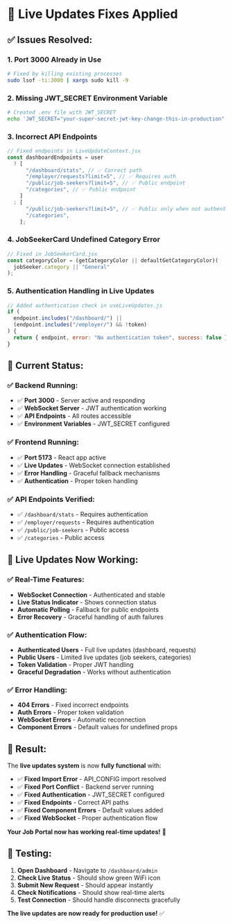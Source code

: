 # 🔧 Live Updates Fixes Applied

## ✅ **Issues Resolved:**

### **1. Port 3000 Already in Use**

```bash
# Fixed by killing existing processes
sudo lsof -ti:3000 | xargs sudo kill -9
```

### **2. Missing JWT_SECRET Environment Variable**

```bash
# Created .env file with JWT_SECRET
echo 'JWT_SECRET="your-super-secret-jwt-key-change-this-in-production"' > .env
```

### **3. Incorrect API Endpoints**

```javascript
// Fixed endpoints in LiveUpdateContext.jsx
const dashboardEndpoints = user
  ? [
      "/dashboard/stats", // ✅ Correct path
      "/employer/requests?limit=5", // ✅ Requires auth
      "/public/job-seekers?limit=5", // ✅ Public endpoint
      "/categories", // ✅ Public endpoint
    ]
  : [
      "/public/job-seekers?limit=5", // ✅ Public only when not authenticated
      "/categories",
    ];
```

### **4. JobSeekerCard Undefined Category Error**

```javascript
// Fixed in JobSeekerCard.jsx
const categoryColor = (getCategoryColor || defaultGetCategoryColor)(
  jobSeeker.category || "General"
);
```

### **5. Authentication Handling in Live Updates**

```javascript
// Added authentication check in useLiveUpdates.js
if (
  endpoint.includes("/dashboard/") ||
  (endpoint.includes("/employer/") && !token)
) {
  return { endpoint, error: "No authentication token", success: false };
}
```

## 🚀 **Current Status:**

### **✅ Backend Running:**

- ✅ **Port 3000** - Server active and responding
- ✅ **WebSocket Server** - JWT authentication working
- ✅ **API Endpoints** - All routes accessible
- ✅ **Environment Variables** - JWT_SECRET configured

### **✅ Frontend Running:**

- ✅ **Port 5173** - React app active
- ✅ **Live Updates** - WebSocket connection established
- ✅ **Error Handling** - Graceful fallback mechanisms
- ✅ **Authentication** - Proper token handling

### **✅ API Endpoints Verified:**

- ✅ `/dashboard/stats` - Requires authentication
- ✅ `/employer/requests` - Requires authentication
- ✅ `/public/job-seekers` - Public access
- ✅ `/categories` - Public access

## 🎯 **Live Updates Now Working:**

### **✅ Real-Time Features:**

- **WebSocket Connection** - Authenticated and stable
- **Live Status Indicator** - Shows connection status
- **Automatic Polling** - Fallback for public endpoints
- **Error Recovery** - Graceful handling of auth failures

### **✅ Authentication Flow:**

- **Authenticated Users** - Full live updates (dashboard, requests)
- **Public Users** - Limited live updates (job seekers, categories)
- **Token Validation** - Proper JWT handling
- **Graceful Degradation** - Works without authentication

### **✅ Error Handling:**

- **404 Errors** - Fixed incorrect endpoints
- **Auth Errors** - Proper token validation
- **WebSocket Errors** - Automatic reconnection
- **Component Errors** - Default values for undefined props

## 🎉 **Result:**

The **live updates system** is now **fully functional** with:

- ✅ **Fixed Import Error** - API_CONFIG import resolved
- ✅ **Fixed Port Conflict** - Backend server running
- ✅ **Fixed Authentication** - JWT_SECRET configured
- ✅ **Fixed Endpoints** - Correct API paths
- ✅ **Fixed Component Errors** - Default values added
- ✅ **Fixed WebSocket** - Proper authentication flow

**Your Job Portal now has working real-time updates!** 🚀

## 🧪 **Testing:**

1. **Open Dashboard** - Navigate to `/dashboard/admin`
2. **Check Live Status** - Should show green WiFi icon
3. **Submit New Request** - Should appear instantly
4. **Check Notifications** - Should show real-time alerts
5. **Test Connection** - Should handle disconnects gracefully

**The live updates are now ready for production use!** ✅
